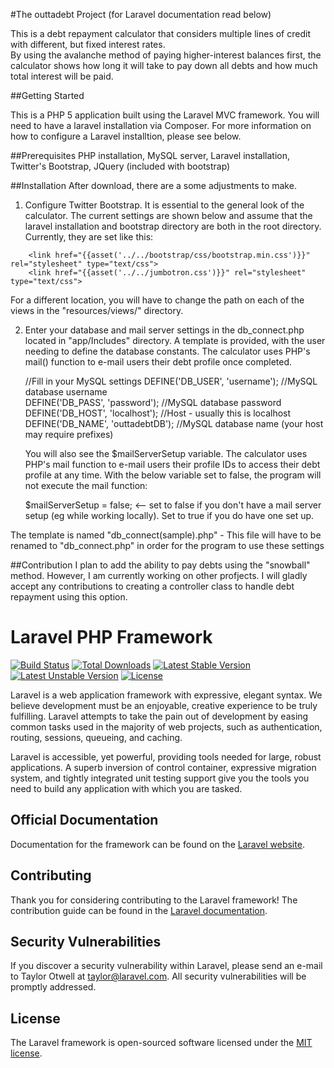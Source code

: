 #The outtadebt Project  (for Laravel documentation read below)

This is a debt repayment calculator that considers multiple lines of credit with different, but fixed interest rates.  <br/>
By using the avalanche method of paying higher-interest balances first, the calculator shows how long it will take to pay down
all debts and how much total interest will be paid.

##Getting Started

This is a PHP 5 application built using the Laravel MVC framework.  You will need to have a laravel installation via Composer.  For more
information on how to configure a Laravel installtion, please see below.

##Prerequisites
PHP installation, MySQL server, Laravel installation, Twitter's Bootstrap, JQuery (included with bootstrap)

##Installation
After download, there are a some adjustments to make.<br/>
1) Configure Twitter Bootstrap.  It is essential to the general look of the calculator.  The current settings are shown below and assume that the laravel installation and bootstrap directory are both in the root directory.  Currently, they are set like this:<br/>
```
  	<link href="{{asset('../../bootstrap/css/bootstrap.min.css')}}" rel="stylesheet" type="text/css"> 	
	<link href="{{asset('../../jumbotron.css')}}" rel="stylesheet" type="text/css">  					
```
For a different location, you will have to change the path on each of the views in the "resources/views/" directory.

2) Enter your database and mail server settings in the db_connect.php located in "app/Includes" directory.  A template is provided, with the user needing to define the database constants.  The calculator uses PHP's mail() function to e-mail users their debt profile once completed. <br/>

	//Fill in your MySQL settings
	DEFINE('DB_USER', 'username');					//MySQL database username	<br/>
	DEFINE('DB_PASS', 'password');					//MySQL database password	<br/>
	DEFINE('DB_HOST', 'localhost');					//Host - usually this is localhost <br/>
	DEFINE('DB_NAME', 'outtadebtDB');				//MySQL database name (your host may require prefixes) <br/>

	You will also see the $mailServerSetup variable.  The calculator uses PHP's mail function to e-mail users their profile IDs to access their debt profile at any time.  With the below variable set to false, the program will not execute the mail function:<br/>

	$mailServerSetup = false;  <-- set to false if you don't have a mail server setup (eg while working locally).  Set to true if you do have one set up.


The template is named "db_connect(sample).php" - This file will have to be renamed to "db_connect.php" in order for the program to use these settings

##Contribution
I plan to add the ability to pay debts using the "snowball" method.  However, I am currently working on other profjects.  I will gladly accept any contributions to creating a controller class to handle debt repayment using this option.

# Laravel PHP Framework

[![Build Status](https://travis-ci.org/laravel/framework.svg)](https://travis-ci.org/laravel/framework)
[![Total Downloads](https://poser.pugx.org/laravel/framework/d/total.svg)](https://packagist.org/packages/laravel/framework)
[![Latest Stable Version](https://poser.pugx.org/laravel/framework/v/stable.svg)](https://packagist.org/packages/laravel/framework)
[![Latest Unstable Version](https://poser.pugx.org/laravel/framework/v/unstable.svg)](https://packagist.org/packages/laravel/framework)
[![License](https://poser.pugx.org/laravel/framework/license.svg)](https://packagist.org/packages/laravel/framework)

Laravel is a web application framework with expressive, elegant syntax. We believe development must be an enjoyable, creative experience to be truly fulfilling. Laravel attempts to take the pain out of development by easing common tasks used in the majority of web projects, such as authentication, routing, sessions, queueing, and caching.

Laravel is accessible, yet powerful, providing tools needed for large, robust applications. A superb inversion of control container, expressive migration system, and tightly integrated unit testing support give you the tools you need to build any application with which you are tasked.

## Official Documentation

Documentation for the framework can be found on the [Laravel website](http://laravel.com/docs).

## Contributing

Thank you for considering contributing to the Laravel framework! The contribution guide can be found in the [Laravel documentation](http://laravel.com/docs/contributions).

## Security Vulnerabilities

If you discover a security vulnerability within Laravel, please send an e-mail to Taylor Otwell at taylor@laravel.com. All security vulnerabilities will be promptly addressed.

## License

The Laravel framework is open-sourced software licensed under the [MIT license](http://opensource.org/licenses/MIT).
